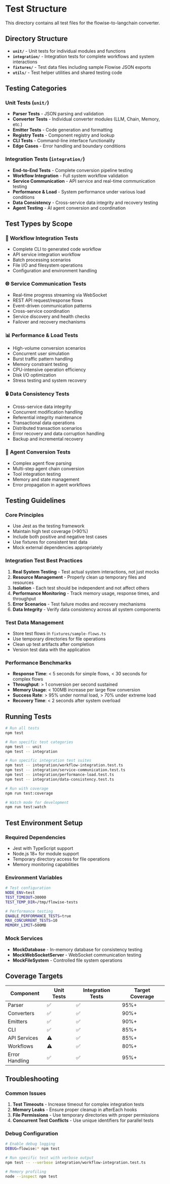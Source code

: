 # Test Structure

This directory contains all test files for the flowise-to-langchain converter.

## Directory Structure

- **`unit/`** - Unit tests for individual modules and functions
- **`integration/`** - Integration tests for complete workflows and system interactions
- **`fixtures/`** - Test data files including sample Flowise JSON exports
- **`utils/`** - Test helper utilities and shared testing code

## Testing Categories

### Unit Tests (`unit/`)
- **Parser Tests** - JSON parsing and validation
- **Converter Tests** - Individual converter modules (LLM, Chain, Memory, etc.)
- **Emitter Tests** - Code generation and formatting
- **Registry Tests** - Component registry and lookup
- **CLI Tests** - Command-line interface functionality
- **Edge Cases** - Error handling and boundary conditions

### Integration Tests (`integration/`)
- **End-to-End Tests** - Complete conversion pipeline testing
- **Workflow Integration** - Full system workflow validation
- **Service Communication** - API service and real-time communication testing
- **Performance & Load** - System performance under various load conditions
- **Data Consistency** - Cross-service data integrity and recovery testing
- **Agent Testing** - AI agent conversion and coordination

## Test Types by Scope

### 🔄 **Workflow Integration Tests**
- Complete CLI to generated code workflow
- API service integration workflow
- Batch processing scenarios
- File I/O and filesystem operations
- Configuration and environment handling

### 🌐 **Service Communication Tests**
- Real-time progress streaming via WebSocket
- REST API request/response flows
- Event-driven communication patterns
- Cross-service coordination
- Service discovery and health checks
- Failover and recovery mechanisms

### 📊 **Performance & Load Tests**
- High-volume conversion scenarios
- Concurrent user simulation
- Burst traffic pattern handling
- Memory constraint testing
- CPU-intensive operation efficiency
- Disk I/O optimization
- Stress testing and system recovery

### 🔒 **Data Consistency Tests**
- Cross-service data integrity
- Concurrent modification handling
- Referential integrity maintenance
- Transactional data operations
- Distributed transaction scenarios
- Error recovery and data corruption handling
- Backup and incremental recovery

### 🤖 **Agent Conversion Tests**
- Complex agent flow parsing
- Multi-step agent chain conversion
- Tool integration testing
- Memory and state management
- Error propagation in agent workflows

## Testing Guidelines

### Core Principles
- Use Jest as the testing framework
- Maintain high test coverage (>90%)
- Include both positive and negative test cases
- Use fixtures for consistent test data
- Mock external dependencies appropriately

### Integration Test Best Practices
1. **Real System Testing** - Test actual system interactions, not just mocks
2. **Resource Management** - Properly clean up temporary files and resources
3. **Isolation** - Each test should be independent and not affect others
4. **Performance Monitoring** - Track memory usage, response times, and throughput
5. **Error Scenarios** - Test failure modes and recovery mechanisms
6. **Data Integrity** - Verify data consistency across all system components

### Test Data Management
- Store test flows in `fixtures/sample-flows.ts`
- Use temporary directories for file operations
- Clean up test artifacts after completion
- Version test data with the application

### Performance Benchmarks
- **Response Time**: < 5 seconds for simple flows, < 30 seconds for complex flows
- **Throughput**: > 1 conversion per second sustained
- **Memory Usage**: < 100MB increase per large flow conversion
- **Success Rate**: > 95% under normal load, > 70% under extreme load
- **Recovery Time**: < 2 seconds after system overload

## Running Tests

```bash
# Run all tests
npm test

# Run specific test categories
npm test -- unit
npm test -- integration

# Run specific integration test suites
npm test -- integration/workflow-integration.test.ts
npm test -- integration/service-communication.test.ts
npm test -- integration/performance-load.test.ts
npm test -- integration/data-consistency.test.ts

# Run with coverage
npm run test:coverage

# Watch mode for development
npm run test:watch
```

## Test Environment Setup

### Required Dependencies
- Jest with TypeScript support
- Node.js 18+ for module support
- Temporary directory access for file operations
- Memory monitoring capabilities

### Environment Variables
```bash
# Test configuration
NODE_ENV=test
TEST_TIMEOUT=30000
TEST_TEMP_DIR=/tmp/flowise-tests

# Performance testing
ENABLE_PERFORMANCE_TESTS=true
MAX_CONCURRENT_TESTS=10
MEMORY_LIMIT=500MB
```

### Mock Services
- **MockDatabase** - In-memory database for consistency testing
- **MockWebSocketServer** - WebSocket communication testing
- **MockFileSystem** - Controlled file system operations

## Coverage Targets

| Component | Unit Tests | Integration Tests | Target Coverage |
|-----------|------------|-------------------|-----------------|
| Parser | ✅ | ✅ | 95%+ |
| Converters | ✅ | ✅ | 90%+ |
| Emitters | ✅ | ✅ | 90%+ |
| CLI | ✅ | ✅ | 85%+ |
| API Services | ⚠️ | ✅ | 85%+ |
| Workflows | ⚠️ | ✅ | 80%+ |
| Error Handling | ✅ | ✅ | 95%+ |

## Troubleshooting

### Common Issues
1. **Test Timeouts** - Increase timeout for complex integration tests
2. **Memory Leaks** - Ensure proper cleanup in afterEach hooks
3. **File Permissions** - Use temporary directories with proper permissions
4. **Concurrent Test Conflicts** - Use unique identifiers for parallel tests

### Debug Configuration
```bash
# Enable debug logging
DEBUG=flowise:* npm test

# Run specific test with verbose output
npm test -- --verbose integration/workflow-integration.test.ts

# Memory profiling
node --inspect npm test
```